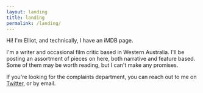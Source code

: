 ```yaml
---
layout: landing
title: landing
permalink: /landing/
---
```


Hi! I'm Elliot, and technically, I have an iMDB page.

I'm a writer and occasional film critic based in Western Australia. I'll be posting an assortment of pieces on here, both narrative and feature based. Some of them may be worth reading, but I can't make any promises.

If you're looking for the complaints department, you can reach out to me on [Twitter](https://twitter.com/elliotherriman), or by email.

